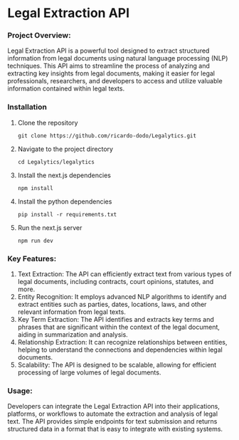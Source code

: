 # Legal Extraction API

### Project Overview:

Legal Extraction API is a powerful tool designed to extract structured information from legal documents using natural language processing (NLP) techniques. This API aims to streamline the process of analyzing and extracting key insights from legal documents, making it easier for legal professionals, researchers, and developers to access and utilize valuable information contained within legal texts.

### Installation

1. Clone the repository

   ```
   git clone https://github.com/ricardo-dodo/Legalytics.git
   ```

2. Navigate to the project directory

   ```
   cd Legalytics/legalytics
   ```

3. Install the next.js dependencies

   ```
   npm install

   ```

4. Install the python dependencies

   ```
   pip install -r requirements.txt

   ```

5. Run the next.js server

   ```
   npm run dev

   ```

### Key Features:

1. Text Extraction: The API can efficiently extract text from various types of legal documents, including contracts, court opinions, statutes, and more.
2. Entity Recognition: It employs advanced NLP algorithms to identify and extract entities such as parties, dates, locations, laws, and other relevant information from legal texts.
3. Key Term Extraction: The API identifies and extracts key terms and phrases that are significant within the context of the legal document, aiding in summarization and analysis.
4. Relationship Extraction: It can recognize relationships between entities, helping to understand the connections and dependencies within legal documents.
5. Scalability: The API is designed to be scalable, allowing for efficient processing of large volumes of legal documents.

### Usage:

Developers can integrate the Legal Extraction API into their applications, platforms, or workflows to automate the extraction and analysis of legal text. The API provides simple endpoints for text submission and returns structured data in a format that is easy to integrate with existing systems.
